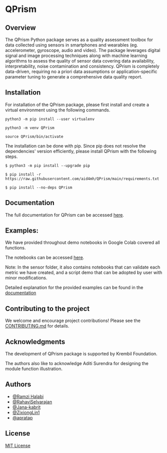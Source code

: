 # QPrism

## Overview
The QPrism Python package serves as a quality assessment toolbox for data collected using sensors in smartphones and wearables (eg. accelerometer, gyroscope, audio and video). The package leverages digital signal and image processing techniques along with machine learning algorithms to assess the quality of sensor data covering data availability, interpretability, noise contamination and consistency. QPrism is completely data-driven, requiring no a priori data assumptions or application-specific parameter tuning to generate a comprehensive data quality report.



## Installation

For installation of the QPrism package, please first install and create a virtual environment using the following commands.

  ```
  python3 -m pip install --user virtualenv
  ```
  
  ```
  python3 -m venv QPrism
  ```
  
  ```
  source QPrism/bin/activate
  ```

The installation can be done with pip. Since pip does not resolve the dependencies' version efficiently, please install QPrism with the following steps.

  ```
  $ python3 -m pip install --upgrade pip
  ```

  ```
  $ pip install -r https://raw.githubusercontent.com/aid4mh/QPrism/main/requirements.txt
  ```

  ```
  $ pip install --no-deps QPrism
  ```


## Documentation

The full documentation for QPrism can be accessed [here](https://qprism.readthedocs.io/en/latest/).
 



## Examples:

We have provided throughout demo notebooks in Google Colab covered all functions. 

The notebooks can be accessed [here](https://github.com/aid4mh/QPrism/tree/main/tests). 

Note: In the sensor folder, it also contains notebooks that can validate each metric we have created,
and a script demo that can be adopted by user with minor modifications. 

Detailed explanation for the provided examples can be found in the [documentation](https://qprism.readthedocs.io/en/latest/)


## Contributing to the project
We welcome and encourage project contributions! Please see the [CONTRIBUTING.md](https://github.com/aid4mh/QPrism/blob/main/CONTRIBUTING.md) for details.

## Acknowledgments

The development of QPrism package is supported by Krembil Foundation.

The authors also like to acknowledge Aditi Surendra for designing the module function illustration.

## Authors
- [@Ramzi Halabi](https://github.com/RamziHalabi)
- [@RahaviSelvarajan](https://github.com/RahaviSelvarajan)
- [@Jana-kabrit](https://github.com/Jana-kabrit)
- [@ZixiongLin1](https://github.com/ZixiongLin1)
- [@apratap](https://github.com/apratap)


## License
   
   [MIT License](https://github.com/aid4mh/QPrism/blob/main/LICENSE)
    
